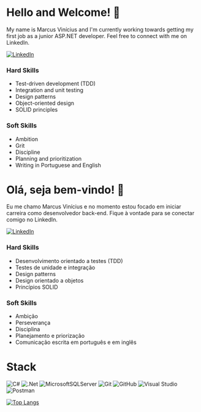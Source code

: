 <!--
**marvipi/marvipi** is a ✨ _special_ ✨ repository because its `README.md` (this file) appears on your GitHub profile.

Here are some ideas to get you started:

- 🔭 I’m currently working on ...
- 🌱 I’m currently learning ...
- 👯 I’m looking to collaborate on ...
- 🤔 I’m looking for help with ...
- 💬 Ask me about ...
- 📫 How to reach me: ...
- 😄 Pronouns: ...
- ⚡ Fun fact: ...
-->

# Hello and Welcome! 👋
My name is Marcus Vinícius and I'm currently working towards getting my first job as a junior ASP.NET developer. Feel free to connect with me on LinkedIn.

[![LinkedIn](https://img.shields.io/badge/linkedin-%230077B5.svg?style=for-the-badge&logo=linkedin&logoColor=white)](https://www.linkedin.com/in/marcus-vin%C3%ADcius-pires/)

### Hard Skills
- Test-driven development (TDD)
- Integration and unit testing
- Design patterns
- Object-oriented design
- SOLID principles

### Soft Skills
- Ambition
- Grit
- Discipline
- Planning and prioritization
- Writing in Portuguese and English


# Olá, seja bem-vindo! 👋
Eu me chamo Marcus Vinícius e no momento estou focado em iniciar carreira como desenvolvedor back-end.
Fique à vontade para se conectar comigo no LinkedIn.

[![LinkedIn](https://img.shields.io/badge/linkedin-%230077B5.svg?style=for-the-badge&logo=linkedin&logoColor=white)](https://www.linkedin.com/in/marcus-vin%C3%ADcius-pires/)

### Hard Skills
- Desenvolvimento orientado a testes (TDD)
- Testes de unidade e integração
- Design patterns
- Design orientado a objetos
- Princípios SOLID

### Soft Skills
- Ambição
- Perseverança
- Disciplina
- Planejamento e priorização
- Comunicação escrita em português e em inglês

# Stack
![C#](https://img.shields.io/badge/c%23-%23239120.svg?style=for-the-badge&logo=c-sharp&logoColor=white) 
![.Net](https://img.shields.io/badge/.NET-5C2D91?style=for-the-badge&logo=.net&logoColor=white)
![MicrosoftSQLServer](https://img.shields.io/badge/Microsoft%20SQL%20Server-CC2927?style=for-the-badge&logo=microsoft%20sql%20server&logoColor=white)
![Git](https://img.shields.io/badge/git-%23F05033.svg?style=for-the-badge&logo=git&logoColor=white) 
![GitHub](https://img.shields.io/badge/github-%23121011.svg?style=for-the-badge&logo=github&logoColor=white)
![Visual Studio](https://img.shields.io/badge/Visual%20Studio-5C2D91.svg?style=for-the-badge&logo=visual-studio&logoColor=white)
![Postman](https://img.shields.io/badge/Postman-FF6C37?style=for-the-badge&logo=postman&logoColor=white)

[![Top Langs](https://github-readme-stats.vercel.app/api/top-langs/?username=marvipi&layout=donut&theme=dark)](https://github.com/anuraghazra/github-readme-stats)
